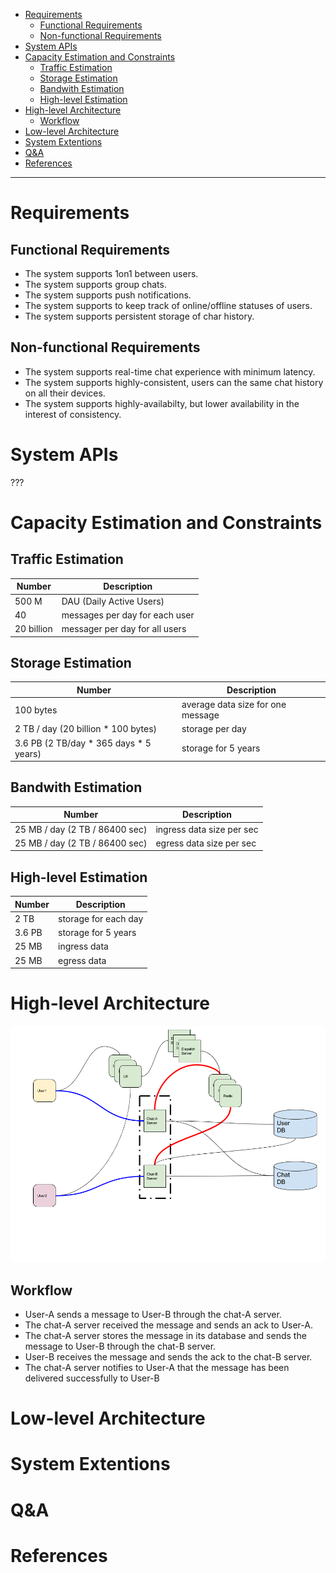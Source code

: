 - [Requirements](#requirements)
  - [Functional Requirements](#functional-requirements)
  - [Non-functional Requirements](#non-functional-requirements)
- [System APIs](#system-apis)
- [Capacity Estimation and Constraints](#capacity-estimation-and-constraints)
  - [Traffic Estimation](#traffic-estimation)
  - [Storage Estimation](#storage-estimation)
  - [Bandwith Estimation](#bandwith-estimation)
  - [High-level Estimation](#high-level-estimation)
- [High-level Architecture](#high-level-architecture)
  - [Workflow](#workflow)
- [Low-level Architecture](#low-level-architecture)
- [System Extentions](#system-extentions)
- [Q&A](#qa)
- [References](#references)

-----

# Requirements

## Functional Requirements

* The system supports 1on1 between users.
* The system supports group chats.
* The system supports push notifications.
* The system supports to keep track of online/offline statuses of users.
* The system supports persistent storage of char history.

## Non-functional Requirements

* The system supports real-time chat experience with minimum latency.
* The system supports highly-consistent, users can the same chat history on all their devices.
* The system supports highly-availabilty, but lower availability in the interest of consistency.

# System APIs

???

# Capacity Estimation and Constraints

## Traffic Estimation

| Number                                       | Description      |
| -------------------------------------------- | ---------------- |
| 500 M   | DAU (Daily Active Users) |
| 40 | messages per day for each user |
| 20 billion | messager per day  for all users |

## Storage Estimation

| Number                                       | Description      |
| -------------------------------------------- | ---------------- |
| 100 bytes | average data size for one message   |
| 2 TB / day (20 billion * 100 bytes) | storage per day  |
| 3.6 PB (2 TB/day * 365 days * 5 years) | storage for 5 years |

## Bandwith Estimation

| Number                                       | Description      |
| -------------------------------------------- | ---------------- |
| 25 MB / day (2 TB / 86400 sec) | ingress data size per sec |
| 25 MB / day (2 TB / 86400 sec) | egress data size per sec |

## High-level Estimation

| Number                                       | Description      |
| -------------------------------------------- | ---------------- |
| 2 TB | storage for each day  |
| 3.6 PB | storage for 5 years  |
| 25 MB | ingress data  |
| 25 MB | egress data |

# High-level Architecture

![](DesigningFacebookMessengerHighLevelArch.png)

## Workflow

* User-A sends a message to User-B through the chat-A server.
* The chat-A server received the message and sends an ack to User-A.
* The chat-A server stores the message in its database and sends the message to User-B through the chat-B server.
* User-B receives the message and sends the ack to the chat-B server.
* The chat-A server notifies to User-A that the message has been delivered successfully to User-B

# Low-level Architecture

# System Extentions

# Q&A

# References
